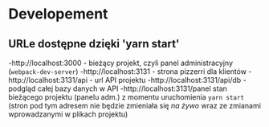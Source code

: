 # Developement

## URLe dostępne dzięki 'yarn start'

  -http://localhost:3000 - bieżący projekt, czyli panel administracyjny (`webpack-dev-server`)
  -http://localhost:3131 - strona pizzerri dla klientów
  -http://localhost:3131/api - url API projektu
  -http://localhost:3131/api/db - podgląd całej bazy danych w API
  -http://localhost:3131/panel stan bieżącego projektu (panelu adm.) z momentu uruchomienia `yarn start` (stron pod tym adresem nie będzie zmieniała się *na żywo* wraz ze zmianami wprowadzanymi w plikach projektu)
